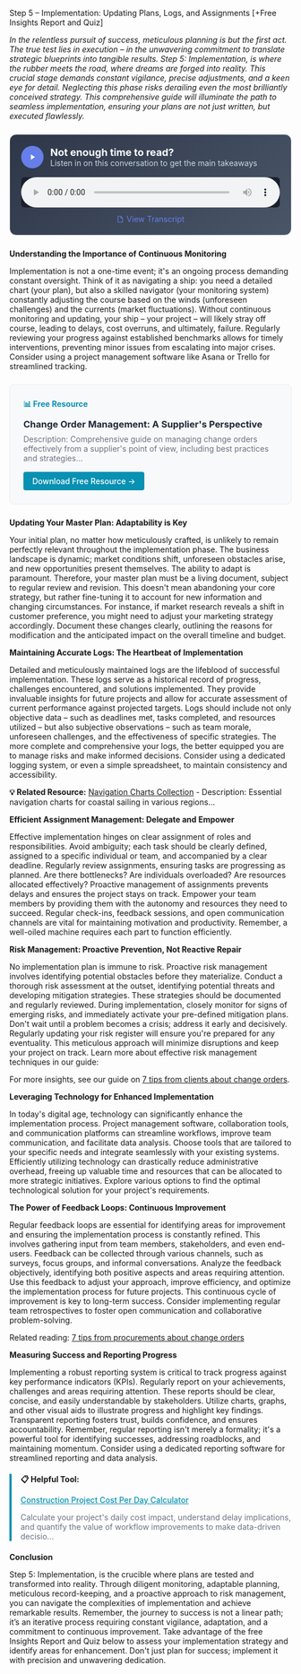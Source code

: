 Step 5 – Implementation: Updating Plans, Logs, and Assignments [+Free Insights Report and Quiz]  <p><i>In the relentless pursuit of success, meticulous planning is but the first act.  The true test lies in execution – in the unwavering commitment to translate strategic blueprints into tangible results. Step 5: Implementation, is where the rubber meets the road, where dreams are forged into reality.  This crucial stage demands constant vigilance, precise adjustments, and a keen eye for detail.  Neglecting this phase risks derailing even the most brilliantly conceived strategy.  This comprehensive guide will illuminate the path to seamless implementation, ensuring your plans are not just written, but executed flawlessly.</i></p>


<div style="background: linear-gradient(135deg, #2D3748 0%, #4A5568 100%); padding: 20px; border-radius: 12px; margin: 24px 0; border: 1px solid #E2E8F0;">
  <div style="display: flex; align-items: center; gap: 12px; margin-bottom: 16px;">
    <div style="width: 40px; height: 40px; background: #667eea; border-radius: 50%; display: flex; align-items: center; justify-content: center;">
      <svg width="16" height="16" viewBox="0 0 24 24" fill="white">
        <path d="M8 5v14l11-7z"/>
      </svg>
    </div>
    <div>
      <h3 style="color: white; margin: 0; font-size: 18px; font-weight: bold;">Not enough time to read?</h3>
      <p style="color: #CBD5E0; margin: 0; font-size: 14px;">Listen in on this conversation to get the main takeaways</p>
    </div>
  </div>
  <audio controls style="width: 100%; background: #1A202C; border-radius: 6px;">
    <source src="/podcasts/audio/post-23.wav" type="audio/wav">
    Your browser does not support the audio element.
  </audio>
  <div style="margin-top: 12px; text-align: center;">
    <a href="/podcasts/transcripts/post-23-transcript.txt" 
       style="color: #667eea; text-decoration: none; font-size: 14px; display: inline-flex; align-items: center; gap: 4px;"
       target="_blank">
      <svg width="14" height="14" viewBox="0 0 24 24" fill="currentColor">
        <path d="M14,2H6A2,2 0 0,0 4,4V20A2,2 0 0,0 6,22H18A2,2 0 0,0 20,20V8L14,2M18,20H6V4H13V9H18V20Z"/>
      </svg>
      View Transcript
    </a>
  </div>
</div>

<p><b>Understanding the Importance of Continuous Monitoring</b></p>
<p>Implementation is not a one-time event; it's an ongoing process demanding constant oversight.  Think of it as navigating a ship: you need a detailed chart (your plan), but also a skilled navigator (your monitoring system) constantly adjusting the course based on the winds (unforeseen challenges) and the currents (market fluctuations).  Without continuous monitoring and updating, your ship – your project – will likely stray off course, leading to delays, cost overruns, and ultimately, failure.  Regularly reviewing your progress against established benchmarks allows for timely interventions, preventing minor issues from escalating into major crises.  Consider using a project management software like Asana or Trello for streamlined tracking. 
<div style="background: #f8f9fa; border: 1px solid #e9ecef; border-radius: 8px; padding: 24px; margin: 24px 0;">
<h4 style="color: #0891b2; margin: 0 0 12px 0;">📊 Free Resource</h4>
<h3 style="margin: 0 0 8px 0;"><a href="/resources/change-order-management" style="color: #1f2937; text-decoration: none;">Change Order Management: A Supplier's Perspective</a></h3>
<p style="color: #6b7280; margin: 0 0 16px 0; font-size: 14px;">Description: Comprehensive guide on managing change orders effectively from a supplier's point of view, including best practices and strategies...</p>
<a href="/resources/change-order-management" style="background: #0891b2; color: white; padding: 8px 16px; border-radius: 4px; text-decoration: none; font-weight: 500; display: inline-block;">Download Free Resource →</a>
</div></p>  <p><b>Updating Your Master Plan: Adaptability is Key</b></p>
<p>Your initial plan, no matter how meticulously crafted, is unlikely to remain perfectly relevant throughout the implementation phase.  The business landscape is dynamic; market conditions shift, unforeseen obstacles arise, and new opportunities present themselves. The ability to adapt is paramount.  Therefore, your master plan must be a living document, subject to regular review and revision.  This doesn't mean abandoning your core strategy, but rather fine-tuning it to account for new information and changing circumstances.  For instance, if market research reveals a shift in customer preference, you might need to adjust your marketing strategy accordingly.  Document these changes clearly, outlining the reasons for modification and the anticipated impact on the overall timeline and budget.</p>  <p><b>Maintaining Accurate Logs: The Heartbeat of Implementation</b></p>
<p>Detailed and meticulously maintained logs are the lifeblood of successful implementation.  These logs serve as a historical record of progress, challenges encountered, and solutions implemented.  They provide invaluable insights for future projects and allow for accurate assessment of current performance against projected targets.  Logs should include not only objective data – such as deadlines met, tasks completed, and resources utilized – but also subjective observations – such as team morale, unforeseen challenges, and the effectiveness of specific strategies.  The more complete and comprehensive your logs, the better equipped you are to manage risks and make informed decisions.  Consider using a dedicated logging system, or even a simple spreadsheet, to maintain consistency and accessibility. 
<p><b>💡 Related Resource:</b> <a href="/resources/navigation-charts">Navigation Charts Collection</a> - Description: Essential navigation charts for coastal sailing in various regions...</p></p>  <p><b>Efficient Assignment Management: Delegate and Empower</b></p>
<p>Effective implementation hinges on clear assignment of roles and responsibilities.  Avoid ambiguity; each task should be clearly defined, assigned to a specific individual or team, and accompanied by a clear deadline.  Regularly review assignments, ensuring tasks are progressing as planned.  Are there bottlenecks?  Are individuals overloaded?  Are resources allocated effectively?  Proactive management of assignments prevents delays and ensures the project stays on track. Empower your team members by providing them with the autonomy and resources they need to succeed.  Regular check-ins, feedback sessions, and open communication channels are vital for maintaining motivation and productivity. Remember, a well-oiled machine requires each part to function efficiently.</p>  <p><b>Risk Management: Proactive Prevention, Not Reactive Repair</b></p>
<p>No implementation plan is immune to risk.  Proactive risk management involves identifying potential obstacles before they materialize.  Conduct a thorough risk assessment at the outset, identifying potential threats and developing mitigation strategies.  These strategies should be documented and regularly reviewed.  During implementation, closely monitor for signs of emerging risks, and immediately activate your pre-defined mitigation plans.  Don't wait until a problem becomes a crisis; address it early and decisively.  Regularly updating your risk register will ensure you're prepared for any eventuality. This meticulous approach will minimize disruptions and keep your project on track.  Learn more about effective risk management techniques in our guide: <p>For more insights, see our guide on <a href="/posts/post-10">7 tips from clients about change orders</a>.</p></p>  <p><b>Leveraging Technology for Enhanced Implementation</b></p>
<p>In today's digital age, technology can significantly enhance the implementation process.  Project management software, collaboration tools, and communication platforms can streamline workflows, improve team communication, and facilitate data analysis.  Choose tools that are tailored to your specific needs and integrate seamlessly with your existing systems.  Efficiently utilizing technology can drastically reduce administrative overhead, freeing up valuable time and resources that can be allocated to more strategic initiatives.  Explore various options to find the optimal technological solution for your project's requirements.</p>  <p><b>The Power of Feedback Loops: Continuous Improvement</b></p>
<p>Regular feedback loops are essential for identifying areas for improvement and ensuring the implementation process is constantly refined.  This involves gathering input from team members, stakeholders, and even end-users.  Feedback can be collected through various channels, such as surveys, focus groups, and informal conversations.  Analyze the feedback objectively, identifying both positive aspects and areas requiring attention.  Use this feedback to adjust your approach, improve efficiency, and optimize the implementation process for future projects. This continuous cycle of improvement is key to long-term success.  Consider implementing regular team retrospectives to foster open communication and collaborative problem-solving. <p>Related reading: <a href="/posts/post-11">7 tips from procurements about change orders</a></p></p>  <p><b>Measuring Success and Reporting Progress</b></p>
<p>Implementing a robust reporting system is critical to track progress against key performance indicators (KPIs). Regularly report on your achievements, challenges and areas requiring attention. These reports should be clear, concise, and easily understandable by stakeholders.  Utilize charts, graphs, and other visual aids to illustrate progress and highlight key findings.  Transparent reporting fosters trust, builds confidence, and ensures accountability. Remember, regular reporting isn't merely a formality; it's a powerful tool for identifying successes, addressing roadblocks, and maintaining momentum. Consider using a dedicated reporting software for streamlined reporting and data analysis. 
<div style="border-left: 4px solid #0891b2; padding-left: 16px; margin: 20px 0;">
<p><b>📋 Helpful Tool:</b></p>
<p><a href="/resources/project-cost-calculator" style="color: #0891b2; font-weight: 500;">Construction Project Cost Per Day Calculator</a></p>
<p style="font-size: 14px; color: #6b7280;">Calculate your project's daily cost impact, understand delay implications, and quantify the value of workflow improvements to make data-driven decisio...</p>
</div></p>  <p><b>Conclusion</b></p>
<p>Step 5: Implementation, is the crucible where plans are tested and transformed into reality.  Through diligent monitoring, adaptable planning, meticulous record-keeping, and a proactive approach to risk management, you can navigate the complexities of implementation and achieve remarkable results.  Remember, the journey to success is not a linear path; it’s an iterative process requiring constant vigilance, adaptation, and a commitment to continuous improvement.  Take advantage of the free Insights Report and Quiz below to assess your implementation strategy and identify areas for enhancement.  Don't just plan for success; implement it with precision and unwavering dedication.</p>
